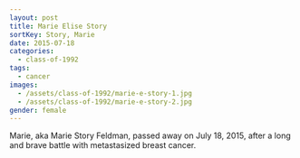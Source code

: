 ```yaml
---
layout: post
title: Marie Elise Story
sortKey: Story, Marie
date: 2015-07-18
categories:
  - class-of-1992
tags:
  - cancer
images:
  - /assets/class-of-1992/marie-e-story-1.jpg
  - /assets/class-of-1992/marie-e-story-2.jpg
gender: female
---
```


Marie, aka Marie Story Feldman, passed away on July 18, 2015, after a long and brave battle with metastasized breast cancer.
